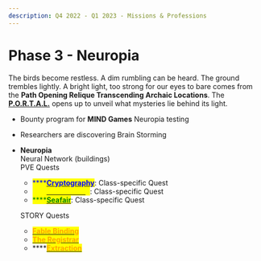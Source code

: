 ```yaml
---
description: Q4 2022 - Q1 2023 - Missions & Professions
---
```


# Phase 3 - Neuropia

The birds become restless. A dim rumbling can be heard. The ground trembles lightly. A bright light, too strong for our eyes to bare comes from the **Path Opening Relique Transcending Archaic Locations**. The [**P.O.R.T.A.L.**](../../learn/game-basics/neuropia/p.o.r.t.a.l..md) opens up to unveil what mysteries lie behind its light.

* Bounty program for **MIND Games** Neuropia testing
* Researchers are discovering Brain Storming
*   **Neuropia** \
    Neural Network (buildings)\
    PVE Quests

    * <mark style="color:blue;">****</mark>[<mark style="color:blue;">**Cryptography**</mark>](../../learn/game-basics/neuropia/missions.md#cryptography): Class-specific Quest
    * <mark style="color:yellow;">****</mark>[<mark style="color:yellow;">**Soul Casting**</mark>](../../learn/game-basics/neuropia/missions.md#soul-casting): Class-specific Quest
    * <mark style="color:green;">****</mark>[<mark style="color:green;">**Seafair**</mark>](../../learn/game-basics/neuropia/missions.md#seafair): Class-specific Quest



    STORY Quests

    * <mark style="color:orange;">****</mark>[<mark style="color:orange;">**Fable Binding**</mark>](../../learn/game-basics/neuropia/missions.md#fable-binding)<mark style="color:orange;">****</mark>
    * <mark style="color:orange;">****</mark>[<mark style="color:orange;">**The Registrar**</mark>](../../learn/game-basics/neuropia/missions.md#the-registrar)<mark style="color:orange;">****</mark>
    * ****[<mark style="color:orange;">**Extraction**</mark>](../../learn/game-basics/neuropia/missions.md#extraction)&#x20;
